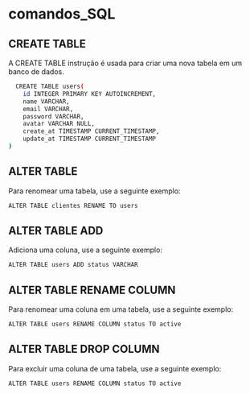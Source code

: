 # comandos_SQL



## CREATE TABLE 

A CREATE TABLE instrução é usada para criar uma nova tabela em um banco de dados.

```bash
  CREATE TABLE users(
	id INTEGER PRIMARY KEY AUTOINCREMENT,
	name VARCHAR,
	email VARCHAR,
	password VARCHAR,
	avatar VARCHAR NULL,
	create_at TIMESTAMP CURRENT_TIMESTAMP,
	update_at TIMESTAMP CURRENT_TIMESTAMP
)
```
## ALTER TABLE

Para renomear uma tabela, use a seguinte exemplo:

```bash
ALTER TABLE clientes RENAME TO users
```
## ALTER TABLE ADD

Adiciona uma coluna, use a seguinte exemplo:

```bash
ALTER TABLE users ADD status VARCHAR
```

## ALTER TABLE RENAME COLUMN

Para renomear uma coluna em uma tabela, use a seguinte exemplo:

```bash
ALTER TABLE users RENAME COLUMN status TO active
```
## ALTER TABLE DROP COLUMN

Para excluir uma coluna de uma tabela, use a seguinte exemplo: 

```bash
ALTER TABLE users RENAME COLUMN status TO active
```


